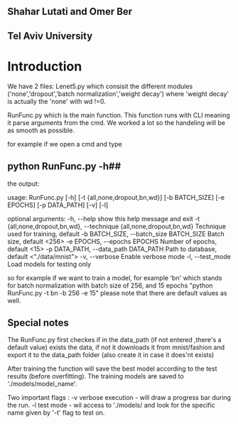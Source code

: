 ## Shahar Lutati and Omer Ber
## Tel Aviv University
# Introduction 

We have 2 files:
Lenet5.py which consisit the different modules ('none','dropout','batch normalization','weight decay')
where 'weight decay' is actually the 'none' with wd !=0.

RunFunc.py which is the main function. This function runs with CLI meaning it parse arguments from
the cmd. We worked a lot so the handeling will be as smooth as possible.

for example if we open a cmd and type
## python RunFunc.py -h## 
the output:

usage: RunFunc.py [-h] [-t {all,none,dropout,bn,wd}] [-b BATCH_SIZE] [-e EPOCHS] [-p DATA_PATH] [-v] [-l]

optional arguments:
  -h, --help            show this help message and exit
  -t {all,none,dropout,bn,wd}, --technique {all,none,dropout,bn,wd}
                        Technique used for training, default <all>
  -b BATCH_SIZE, --batch_size BATCH_SIZE
                        Batch size, default <256>
  -e EPOCHS, --epochs EPOCHS
                        Number of epochs, default <15>
  -p DATA_PATH, --data_path DATA_PATH
                        Path to database, default <"./data/mnist">
  -v, --verbose         Enable verbose mode
  -l, --test_mode       Load models for testing only

so for example if we want to train a model, for example 'bn' which stands for batch normalization with batch size of 256, and 15 epochs
"python RunFunc.py -t bn -b 256 -e 15"
please note that there are default values as well.

## Special notes
The RunFunc.py first checkes if in the data_path (if not entered ,there's a default value) exists the data,
if not it downloads it from mnist/fashion and export it to the data_path folder (also create it in case it does'nt exists)

After training the function will save the best model according to the test results (before overfitting).
The training models are saved to './models/model_name'.

Two important flags :
-v verbose execution - will draw a progress bar during the run.
-l test mode - wil access to './models/ and look for the specific name given by '-t' flag to test on.